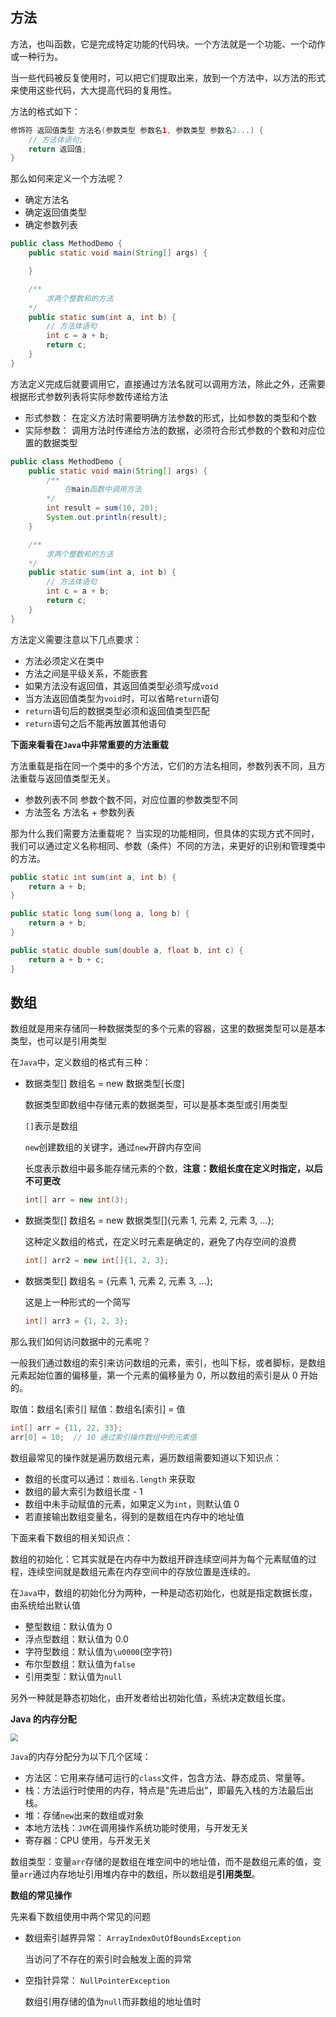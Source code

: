 ## 方法

方法，也叫函数，它是完成特定功能的代码块。一个方法就是一个功能、一个动作或一种行为。

当一些代码被反复使用时，可以把它们提取出来，放到一个方法中，以方法的形式来使用这些代码，大大提高代码的复用性。

方法的格式如下：

```java
修饰符 返回值类型 方法名(参数类型 参数名1, 参数类型 参数名2...) {
	// 方法体语句;
	return 返回值;
}
```

那么如何来定义一个方法呢？

- 确定方法名
- 确定返回值类型
- 确定参数列表

```java
public class MethodDemo {
	public static void main(String[] args) {

	}

	/**
		求两个整数和的方法
	*/
	public static sum(int a, int b) {
		// 方法体语句
		int c = a + b;
		return c;
	}
}
```

方法定义完成后就要调用它，直接通过方法名就可以调用方法，除此之外，还需要根据形式参数列表将实际参数传递给方法

- 形式参数： 在定义方法时需要明确方法参数的形式，比如参数的类型和个数
- 实际参数： 调用方法时传递给方法的数据，必须符合形式参数的个数和对应位置的数据类型

```java
public class MethodDemo {
	public static void main(String[] args) {
		/**
			在main函数中调用方法
		*/
		int result = sum(10, 20);
		System.out.println(result);
	}

	/**
		求两个整数和的方法
	*/
	public static sum(int a, int b) {
		// 方法体语句
		int c = a + b;
		return c;
	}
}
```

方法定义需要注意以下几点要求：

- 方法必须定义在类中
- 方法之间是平级关系，不能嵌套
- 如果方法没有返回值，其返回值类型必须写成`void`
- 当方法返回值类型为`void`时，可以省略`return`语句
- `return`语句后的数据类型必须和返回值类型匹配
- `return`语句之后不能再放置其他语句

**下面来看看在`Java`中非常重要的方法重载**

方法重载是指在同一个类中的多个方法，它们的方法名相同，参数列表不同，且方法重载与返回值类型无关。

- 参数列表不同
  参数个数不同，对应位置的参数类型不同
- 方法签名
  方法名 + 参数列表

那为什么我们需要方法重载呢？ 当实现的功能相同，但具体的实现方式不同时，我们可以通过定义名称相同、参数（条件）不同的方法，来更好的识别和管理类中的方法。

```java
public static int sum(int a, int b) {
	return a + b;
}

public static long sum(long a, long b) {
	return a + b;
}

public static double sum(double a, float b, int c) {
	return a + b + c;
}
```

## 数组

数组就是用来存储同一种数据类型的多个元素的容器，这里的数据类型可以是基本类型，也可以是引用类型

在`Java`中，定义数组的格式有三种：

- 数据类型[] 数组名 = new 数据类型[长度]

  数据类型即数组中存储元素的数据类型，可以是基本类型或引用类型

  `[]`表示是数组

  `new`创建数组的关键字，通过`new`开辟内存空间

  长度表示数组中最多能存储元素的个数，**注意：数组长度在定义时指定，以后不可更改**

  ```java
  int[] arr = new int(3);
  ```

- 数据类型[] 数组名 = new 数据类型[]{元素 1, 元素 2, 元素 3, ...};

  这种定义数组的格式，在定义时元素是确定的，避免了内存空间的浪费

  ```java
  int[] arr2 = new int[]{1, 2, 3};
  ```

- 数据类型[] 数组名 = {元素 1, 元素 2, 元素 3, ...};

  这是上一种形式的一个简写

  ```java
  int[] arr3 = {1, 2, 3};
  ```

那么我们如何访问数据中的元素呢？

一般我们通过数组的索引来访问数组的元素，索引，也叫下标，或者脚标，是数组元素起始位置的偏移量，第一个元素的偏移量为 0，所以数组的索引是从 0 开始的。

取值：数组名[索引]
赋值：数组名[索引] = 值

```java
int[] arr = {11, 22, 33};
arr[0] = 10;  // 10 通过索引操作数组中的元素值
```

数组最常见的操作就是遍历数组元素，遍历数组需要知道以下知识点：

- 数组的长度可以通过：`数组名.length` 来获取
- 数组的最大索引为数组长度 - 1
- 数组中未手动赋值的元素，如果定义为`int`，则默认值 0
- 若直接输出数组变量名，得到的是数组在内存中的地址值

下面来看下数组的相关知识点：

数组的初始化：它其实就是在内存中为数组开辟连续空间并为每个元素赋值的过程，连续空间就是数组元素在内存空间中的存放位置是连续的。

在`Java`中，数组的初始化分为两种，一种是动态初始化，也就是指定数据长度，由系统给出默认值

- 整型数组：默认值为 0
- 浮点型数组：默认值为 0.0
- 字符型数组：默认值为`\u0000`(空字符)
- 布尔型数组：默认值为`false`
- 引用类型：默认值为`null`

另外一种就是静态初始化，由开发者给出初始化值，系统决定数组长度。

**Java 的内存分配**

<img src="https://s1.ax1x.com/2020/03/21/8hgRI0.png" style="zoom: 75%" />

`Java`的内存分配分为以下几个区域：

- 方法区：它用来存储可运行的`class`文件，包含方法、静态成员、常量等。
- 栈：方法运行时使用的内存，特点是"先进后出"，即最先入栈的方法最后出栈。
- 堆：存储`new`出来的数组或对象
- 本地方法栈：`JVM`在调用操作系统功能时使用，与开发无关
- 寄存器：CPU 使用，与开发无关

数组类型：变量`arr`存储的是数组在堆空间中的地址值，而不是数组元素的值，变量`arr`通过内存地址引用堆内存中的数组，所以数组是**引用类型**。

**数组的常见操作**

先来看下数组使用中两个常见的问题

- 数组索引越界异常： `ArrayIndexOutOfBoundsException`

  当访问了不存在的索引时会触发上面的异常

- 空指针异常： `NullPointerException`

  数组引用存储的值为`null`而非数组的地址值时
